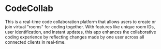 # CodeCollab
This is a real-time code collaboration platform that allows users to create or join virtual "rooms" for coding together. With features like unique room IDs, user identification, and instant updates, this app enhances the collaborative coding experience by reflecting changes made by one user across all connected clients in real-time.
